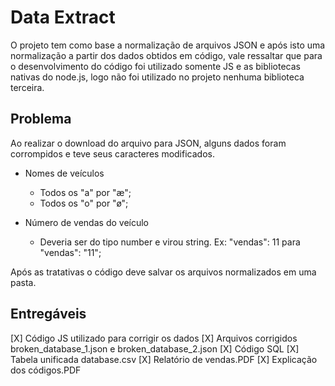 # Data Extract

O projeto tem como base a normalização de arquivos JSON e após isto uma normalização a partir dos dados obtidos em código, vale ressaltar que para o desenvolvimento do código foi utilizado somente JS e as bibliotecas nativas do node.js, logo não foi utilizado no projeto nenhuma biblioteca terceira.

## Problema

Ao realizar o download do arquivo para JSON, alguns dados foram corrompidos e teve seus caracteres modificados.

- Nomes de veículos
  - Todos os "a" por "æ";
  - Todos os "o" por "ø";

- Número de vendas do veículo
  - Deveria ser do tipo number e virou string. Ex: "vendas": 11 para "vendas": "11";

Após as tratativas o código deve salvar os arquivos normalizados em uma pasta.
  
## Entregáveis

[X] Código JS utilizado para corrigir os dados
[X] Arquivos corrigidos broken_database_1.json e broken_database_2.json
[X] Código SQL
[X] Tabela unificada database.csv
[X] Relatório de vendas.PDF
[X] Explicação dos códigos.PDF

